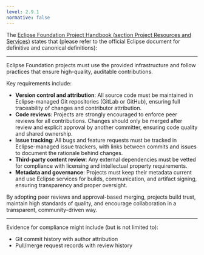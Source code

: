 ```yaml
---
level: 2.9.1
normative: false
---
```


The [Eclipse Foundation Project Handbook (section Project Resources and Services)](https://www.eclipse.org/projects/handbook/#project-resources-and-services) states that (please refer to the official Eclipse document for definitive and canonical definitions):

---

Eclipse Foundation projects must use the provided infrastructure and follow practices that ensure high-quality, auditable contributions.

Key requirements include:

* __Version control and attribution__: All source code must be maintained in Eclipse-managed Git repositories (GitLab or GitHub), ensuring full traceability of changes and contributor attribution.
* __Code reviews__: Projects are strongly encouraged to enforce peer reviews for all contributions. Changes should only be merged after review and explicit approval by another committer, ensuring code quality and shared ownership.
* __Issue tracking__: All bugs and feature requests must be tracked in Eclipse-managed issue trackers, with links between commits and issues to document the rationale behind changes.
* __Third-party content review__: Any external dependencies must be vetted for compliance with licensing and intellectual property requirements.
* __Metadata and governance__: Projects must keep their metadata current and use Eclipse services for builds, communication, and artifact signing, ensuring transparency and proper oversight.

By adopting peer reviews and approval-based merging, projects build trust, maintain high standards of quality, and encourage collaboration in a transparent, community-driven way.

---

Evidence for compliance might include (but is not limited to):

* Git commit history with author attribution
* Pull/merge request records with review history
